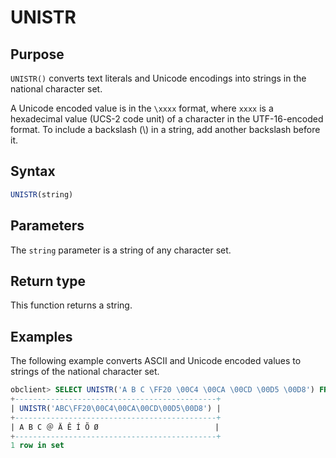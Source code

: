 # UNISTR

## Purpose

`UNISTR()` converts text literals and Unicode encodings into strings in the national character set.

A Unicode encoded value is in the `\xxxx` format, where `xxxx` is a hexadecimal value (UCS-2 code unit) of a character in the UTF-16-encoded format. To include a backslash (\\) in a string, add another backslash before it.

## Syntax

```sql
UNISTR(string)
```

## Parameters

The `string` parameter is a string of any character set.

## Return type

This function returns a string.

## Examples

The following example converts ASCII and Unicode encoded values to strings of the national character set.

```sql
obclient> SELECT UNISTR('A B C \FF20 \00C4 \00CA \00CD \00D5 \00D8') FROM DUAL;
+---------------------------------------------+
| UNISTR('ABC\FF20\00C4\00CA\00CD\00D5\00D8') |
+---------------------------------------------+
| A B C ＠ Ä Ê Í Õ Ø                          |
+---------------------------------------------+
1 row in set
```
